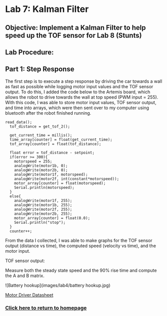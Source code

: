 # Lab 7: Kalman Filter

## Objective: Implement a Kalman Filter to help speed up the TOF sensor for Lab 8 (Stunts)

## Lab Procedure:

## Part 1: Step Response
The first step is to execute a step response by driving the car towards a wall as fast as possible while logging motor input values and the TOF sensor output. To do this, I added the code below to the Artemis board, which allows the robot to drive towards the wall at top speed (PWM input = 255). With this code, I was able to store motor input values, TOF sensor output, and time into arrays, which were then sent over to my computer using bluetooth after the robot finished running.

```
read_data();
  tof_distance = get_tof_2();

  get_current_time = millis();
  time_array[counter] = float(get_current_time);
  tof_array[counter] = float(tof_distance);

  float error = tof_distance - setpoint;
  if(error >= 300){
    motorspeed = 255;
    analogWrite(motor1b, 0);
    analogWrite(motor2b, 0);
    analogWrite(motor1f, motorspeed);
    analogWrite(motor2f, int(constant*motorspeed));
    motor_array[counter] = float(motorspeed);
    Serial.println(motorspeed);
  }
  else{
    analogWrite(motor1f, 255);
    analogWrite(motor1b, 255);
    analogWrite(motor2f, 255);
    analogWrite(motor2b, 255);
    motor_array[counter] = float(0.0);
    Serial.println("stop");
  }
  counter++;
```

From the data I collected, I was able to make graphs for the TOF sensor output (distance vs time), the computed speed (velocity vs time), and the motor input.

TOF sensor output:




Measure both the steady state speed and the 90% rise time and compute the A and B matrix.

![Battery hookup](images/lab4/battery hookup.jpg)

[Motor Driver Datasheet](https://www.ti.com/lit/ds/symlink/drv8833.pdf?HQS=dis-dk-null-digikeymode-dsf-pf-null-wwe&ts=1646507944819&ref_url=https%253A%252F%252Fcei-lab.github.io%252F)

### [Click here to return to homepage](https://lyl24.github.io/lyl24-ece4960)
